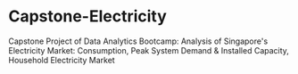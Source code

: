 # Capstone-Electricity
Capstone Project of Data Analytics Bootcamp: Analysis of Singapore's Electricity Market: Consumption, Peak System Demand &amp; Installed Capacity, Household Electricity Market
